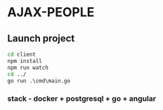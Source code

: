 # AJAX-PEOPLE

## Launch project
```cmd
cd client
npm install
npm run watch
cd ../
go run .\cmd\main.go
```

### stack - docker + postgresql + go + angular

